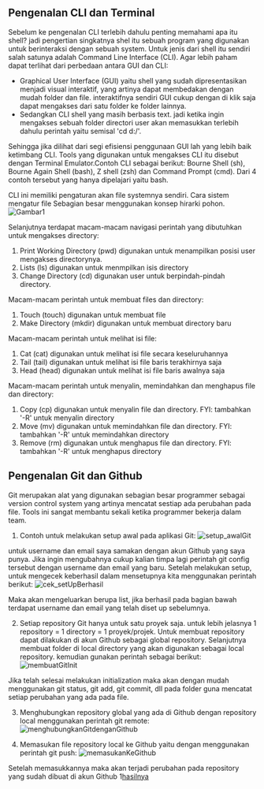 ## Pengenalan CLI dan Terminal


Sebelum ke pengenalan CLI terlebih dahulu penting memahami apa itu shell? jadi pengertian singkatnya shel itu sebuah program yang digunakan untuk berinteraksi dengan sebuah system. Untuk jenis dari shell itu sendiri salah satunya adalah Command Line Interface (CLI). Agar lebih paham dapat terlihat dari perbedaan antara GUI dan CLI:

- Graphical User Interface (GUI) yaitu shell yang sudah dipresentasikan menjadi visual interaktif, yang artinya dapat membedakan dengan mudah folder dan file. interaktifnya sendiri GUI cukup dengan di klik saja dapat mengakses dari satu folder ke folder lainnya.
- Sedangkan CLI shell yang masih berbasis text. jadi ketika ingin mengakses sebuah folder directori user akan memasukkan terlebih dahulu perintah yaitu semisal 'cd d:/'.

Sehingga jika dilihat dari segi efisiensi penggunaan GUI lah yang lebih baik ketimbang CLI. Tools yang digunakan untuk mengakses CLI itu disebut dengan Terminal Emulator.Contoh CLI sebagai berikut: Bourne Shell (sh), Bourne Again Shell (bash), Z shell (zsh) dan Command Prompt (cmd). Dari 4 contoh tersebut yang hanya dipelajari yaitu bash.

CLI ini memiliki pengaturan akan file systemnya sendiri. Cara sistem mengatur file Sebagian besar menggunakan konsep hirarki pohon.
![Gambar1](/images/Screenshot%202022-09-24%20223551.png)

Selanjutnya terdapat macam-macam navigasi perintah yang dibutuhkan untuk mengakses directory:
1. Print Working Directory (pwd) digunakan untuk menampilkan posisi user mengakses directorynya.
2. Lists (ls) digunakan untuk menmpilkan isis directory
3. Change Directory (cd) digunakan user untuk berpindah-pindah directory.

Macam-macam perintah untuk membuat files dan directory:
1. Touch (touch) digunakan untuk membuat file
2. Make Directory (mkdir) digunakan untuk membuat directory baru

Macam-macam perintah untuk melihat isi file:
1. Cat (cat) digunakan untuk melihat isi file secara keseluruhannya
2. Tail (tail) digunakan untuk melihat isi file baris terakhirnya saja
3. Head (head) digunakan untuk melihat isi file baris awalnya saja

Macam-macam perintah untuk menyalin, memindahkan dan menghapus file dan directory:
1. Copy (cp) digunakan untuk menyalin file dan directory. FYI: tambahkan '-R' untuk menyalin directory
2. Move (mv) digunakan untuk memindahkan file dan directory. FYI: tambahkan '-R' untuk memindahkan directory
3. Remove (rm) digunakan untuk menghapus file dan directory. FYI: tambahkan '-R' untuk menghapus directory

## Pengenalan Git dan Github


Git merupakan alat yang digunakan sebagian besar programmer sebagai version control system yang artinya mencatat sestiap ada perubahan pada file. Tools ini sangat membantu sekali ketika programmer bekerja dalam team.

1. Contoh untuk melakukan setup awal pada aplikasi Git:
![setup_awalGit](/images/Screenshot%202022-09-25%20092208.png)

untuk username dan email saya samakan dengan akun Github yang saya punya. Jika ingin mengubahnya cukup kalian timpa lagi perintah git config tersebut dengan username dan email yang baru. Setelah melakukan setup, untuk mengecek keberhasil dalam mensetupnya kita menggunakan perintah berikut:
![cek_setUpBerhasil](/images//Screenshot%202022-09-25%20092857.png)

Maka akan mengeluarkan berupa list, jika berhasil pada bagian bawah terdapat username dan email yang telah diset up sebelumnya.

2. Setiap repository Git hanya untuk satu proyek saja. untuk lebih jelasnya 1 repository = 1 directory = 1 proyek/projek. Untuk membuat repository dapat dilakukan di akun Github sebagai global repository. Selanjutnya membuat folder di local directory yang akan digunakan sebagai local repository. kemudian gunakan perintah sebagai berikut:
![membuatGitInit](/images//Screenshot%202022-09-25%20095813.png)

Jika telah selesai melakukan initialization maka akan dengan mudah menggunakan git status, git add, git commit, dll pada folder guna mencatat setiap perubahan yang ada pada file.

3. Menghubungkan repository global yang ada di Github dengan repository local menggunakan perintah git remote:
![menghubungkanGitdenganGithub](/images/Screenshot%202022-09-25%20111655.png)

4. Memasukan file repository local ke Github yaitu dengan menggunakan perintah git push:
![memasukanKeGithub](/images/Screenshot%202022-09-25%20111730.png)

Setelah memasukkannya maka akan terjadi perubahan pada repository yang sudah dibuat di akun Github
1[hasilnya](/images/Screenshot%202022-09-25%20111816.png)


